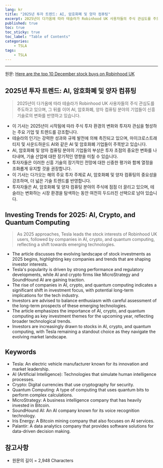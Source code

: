 ```yaml
---
lang: kr
title: "2025년 투자 트렌드: AI, 암호화폐 및 양자 컴퓨팅"
excerpt: 2025년이 다가옴에 따라 테슬라가 Robinhood UK 사용자들의 주식 관심도를 주도하고 있으며, 그 뒤를 이어 AI, 암호화폐, 양자 컴퓨팅 분야의 기업들이 신흥 기술로의 변화를 반영하고 있습니다.
published: true
toc: true
toc_sticky: true
toc_label: "Table of Contents"
categories:
    - TSLA
tags:
    - TSLA
---
```


---

  원문: [Here are the top 10 December stock buys on Robinhood UK](https://www.investing.com/news/stock-market-news/here-are-the-top-10-december-stock-buys-on-robinhood-uk-3802677)

## 2025년 투자 트렌드: AI, 암호화폐 및 양자 컴퓨팅

> 2025년이 다가옴에 따라 테슬라가 Robinhood UK 사용자들의 주식 관심도를 주도하고 있으며, 그 뒤를 이어 AI, 암호화폐, 양자 컴퓨팅 분야의 기업들이 신흥 기술로의 변화를 반영하고 있습니다.


- 이 기사는 2025년이 시작됨에 따라 주식 투자 환경의 변화와 투자자 관심을 형성하는 주요 기업 및 트렌드를 강조합니다.
- 테슬라의 인기는 강력한 성과와 규제 발전에 의해 촉진되고 있으며, 마이크로스트래티지 및 사운드하운드 AI와 같은 AI 및 암호화폐 기업들이 주목받고 있습니다.
- AI, 암호화폐 및 양자 컴퓨팅 분야의 기업들의 부상은 투자 초점의 중요한 변화를 나타내며, 기술 산업에 대한 장기적인 영향을 미칠 수 있습니다.
- 투자자들은 이러한 신흥 기술의 장기적인 전망에 대한 신중한 평가와 함께 열정을 조화롭게 유지할 것을 권장합니다.
- 이 기사는 다가오는 해의 주요 투자 주제로 AI, 암호화폐 및 양자 컴퓨팅의 중요성을 강조하며, 더 넓은 기술 트렌드를 반영합니다.
- 투자자들은 AI, 암호화폐 및 양자 컴퓨팅 분야의 주식에 점점 더 끌리고 있으며, 테슬라는 변화하는 시장 환경을 탐색하는 동안 여전히 두드러진 선택으로 남아 있습니다.

## Investing Trends for 2025: AI, Crypto, and Quantum Computing

> As 2025 approaches, Tesla leads the stock interests of Robinhood UK users, followed by companies in AI, crypto, and quantum computing, reflecting a shift towards emerging technologies.


- The article discusses the evolving landscape of stock investments as 2025 begins, highlighting key companies and trends that are shaping investor interests.
- Tesla's popularity is driven by strong performance and regulatory developments, while AI and crypto firms like MicroStrategy and SoundHound AI are gaining traction.
- The rise of companies in AI, crypto, and quantum computing indicates a significant shift in investment focus, with potential long-term implications for the tech industry.
- Investors are advised to balance enthusiasm with careful assessment of the long-term prospects of these emerging technologies.
- The article emphasizes the importance of AI, crypto, and quantum computing as key investment themes for the upcoming year, reflecting broader technological trends.
- Investors are increasingly drawn to stocks in AI, crypto, and quantum computing, with Tesla remaining a standout choice as they navigate the evolving market landscape.

## Keywords

- Tesla: An electric vehicle manufacturer known for its innovation and market leadership.
- AI (Artificial Intelligence): Technologies that simulate human intelligence processes.
- Crypto: Digital currencies that use cryptography for security.
- Quantum Computing: A type of computing that uses quantum bits to perform complex calculations.
- MicroStrategy: A business intelligence company that has heavily invested in Bitcoin.
- SoundHound AI: An AI company known for its voice recognition technology.
- Iris Energy: A Bitcoin mining company that also focuses on AI services.
- Palantir: A data analytics company that provides software solutions for data-driven decision making.

## 참고사항

- 원문의 길이 = 2,948 Characters

